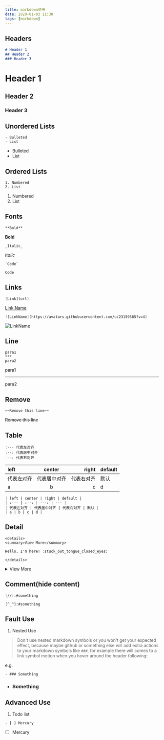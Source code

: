 ```yaml
---
title: markdown使用
date: 2020-01-03 11:30
tags: [markdown]
---
```


## Headers

```markdown
# Header 1
## Header 2
### Header 3
```
# Header 1
## Header 2
### Header 3

## Unordered Lists

```
- Bulleted
- List
```
- Bulleted
- List

## Ordered Lists

```
1. Numbered
2. List
```
1. Numbered
2. List

## Fonts

```
**Bold**
```
**Bold**

```
_Italic_
```
_Italic_

```
`Code`
```
`Code`

## Links

```
[Link](url)
```
[Link Name](https://github.com/barnett617)

```
![LinkName](https://avatars.githubusercontent.com/u/23159565?v=4)
```
![LinkName](https://avatars.githubusercontent.com/u/23159565?v=4)

## Line

```
para1
***
para2
```
para1
***
para2

## Remove

```
~~Remove this line~~
```

~~Remove this line~~

## Table

```
:--- 代表左对齐
:--: 代表居中对齐
---: 代表右对齐
```

| left | center | right | default |
| :--- | :--: | ---: | --- |
| 代表左对齐 | 代表居中对齐 | 代表右对齐 | 默认 |
| a | b | c | d |

```
| left | center | right | default |
| :--- | :--: | ---: | --- |
| 代表左对齐 | 代表居中对齐 | 代表右对齐 | 默认 |
| a | b | c | d |
```

## Detail

```
<details>
<summary>View More</summary>

Hello, I'm here! :stuck_out_tongue_closed_eyes:

</details>
```

<details>
<summary>View More</summary>

Hello, I'm here! :stuck_out_tongue_closed_eyes:

</details>

## Comment(hide content)

```
[//]:#something
```

[//]:#something

```
[^_^]:#something
```

[^_^]:#something


## Fault Use

1. Nested Use

> Don't use nested markdown symbols or you won't get your expected effect, because maybe github or something else will add extra actions to your markdown symbols like `###`, for example there will comes to a link symbol motion when you hover around the header following:

e.g.

```
- ### Something
```

- ### Something

## Advanced Use

1. Todo list

```
- [ ] Mercury
```
- [ ] Mercury